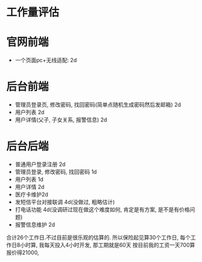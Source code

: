 
# 工作量评估

# 官网前端

- 一个页面pc+无线适配: 2d

# 后台前端

- 管理员登录页, 修改密码, 找回密码(简单点随机生成密码然后发邮箱)  2d
- 用户列表 2d
- 用户详情(父子, 子女关系, 报警信息) 2d

# 后台后端

- 普通用户登录注册  2d
- 管理员登录, 修改密码, 找回密码 1d
- 用户列表 1d
- 用户详情 2d
- 医疗卡维护2d
- 发短信平台对接联调 4d(没做过, 粗略估计)
- 打电话功能   4d(没调研过现在做这个难度如何, 肯定是有方案, 是不是有价格问题)
- 报警信息维护 2d

合计26个工作日.不过目前是很乐观的估算的. 所以保险起见算30个工作日,
每个工作日8小时算, 我每天投入4小时开发, 那工期就是60天
按目前我的工资一天700算报价得21000,

